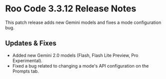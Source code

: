 # Roo Code 3.3.12 Release Notes

This patch release adds new Gemini models and fixes a mode configuration bug.

## Updates & Fixes

*   Added new Gemini 2.0 models (Flash, Flash Lite Preview, Pro Experimental).
*   Fixed a bug related to changing a mode's API configuration on the Prompts tab.